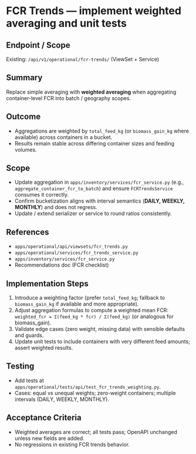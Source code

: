 # FCR Trends — implement weighted averaging and unit tests

## Endpoint / Scope
Existing: `/api/v1/operational/fcr-trends/` (ViewSet + Service)

## Summary
Replace simple averaging with **weighted averaging** when aggregating container-level FCR into batch / geography scopes.

## Outcome
- Aggregations are weighted by `total_feed_kg` (or `biomass_gain_kg` where available) across containers in a bucket.  
- Results remain stable across differing container sizes and feeding volumes.

## Scope
- Update aggregation in `apps/inventory/services/fcr_service.py` (e.g., `aggregate_container_fcr_to_batch`) and ensure `FCRTrendsService` consumes it correctly.  
- Confirm bucketization aligns with interval semantics (**DAILY, WEEKLY, MONTHLY**) and does not regress.  
- Update / extend serializer or service to round ratios consistently.

## References
- `apps/operational/api/viewsets/fcr_trends.py`  
- `apps/operational/services/fcr_trends_service.py`  
- `apps/inventory/services/fcr_service.py`  
- Recommendations doc (FCR checklist)

## Implementation Steps
1. Introduce a weighting factor (prefer `total_feed_kg`; fallback to `biomass_gain_kg` if available and more appropriate).  
2. Adjust aggregation formulas to compute a weighted mean FCR:  
   `weighted_fcr = Σ(feed_kg * fcr) / Σ(feed_kg)` (or analogous for biomass_gain).  
3. Validate edge cases (zero weight, missing data) with sensible defaults and guards.  
4. Update unit tests to include containers with very different feed amounts; assert weighted results.

## Testing
- Add tests at `apps/operational/tests/api/test_fcr_trends_weighting.py`.  
- Cases: equal vs unequal weights; zero-weight containers; multiple intervals (DAILY, WEEKLY, MONTHLY).

## Acceptance Criteria
- Weighted averages are correct; all tests pass; OpenAPI unchanged unless new fields are added.  
- No regressions in existing FCR trends behavior.
